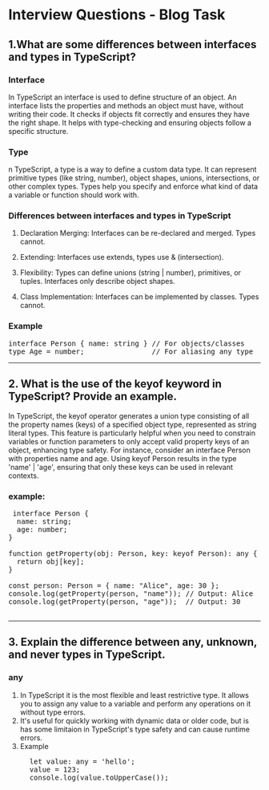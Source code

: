# Interview Questions - Blog Task

## 1.What are some differences between interfaces and types in TypeScript?

### Interface
In TypeScript an interface is used to define structure of an object. An interface lists the properties and methods an object must have, without writing their code. It checks if objects fit correctly and ensures they have the right shape. It helps with type-checking and ensuring objects follow a specific structure.

### Type
n TypeScript, a type is a way to define a custom data type. It can represent primitive types (like string, number), object shapes, unions, intersections, or other complex types. Types help you specify and enforce what kind of data a variable or function should work with.

### Differences between interfaces and types in TypeScript
1. Declaration Merging:
Interfaces can be re-declared and merged. Types cannot.

2. Extending:
Interfaces use extends, types use & (intersection).

3. Flexibility:
Types can define unions (string | number), primitives, or tuples. Interfaces only describe object shapes.

4. Class Implementation:
Interfaces can be implemented by classes. Types cannot.

### Example
<pre>
interface Person { name: string } // For objects/classes
type Age = number;                // For aliasing any type
</pre>
<hr>

## 2. What is the use of the keyof keyword in TypeScript? Provide an example.

 In TypeScript, the keyof operator generates a union type consisting of all the property names (keys) of a specified object type, represented as string literal types. This feature is particularly helpful when you need to constrain variables or function parameters to only accept valid property keys of an object, enhancing type safety. For instance, consider an interface Person with properties name and age. Using keyof Person results in the type 'name' | 'age', ensuring that only these keys can be used in relevant contexts. 

### example:
 <pre>
 interface Person {
  name: string;
  age: number;
}

function getProperty(obj: Person, key: keyof Person): any {
  return obj[key];
}

const person: Person = { name: "Alice", age: 30 };
console.log(getProperty(person, "name")); // Output: Alice
console.log(getProperty(person, "age"));  // Output: 30
 </pre>

 <hr>

 ## 3. Explain the difference between any, unknown, and never types in TypeScript.

 ### any
 <ol>
    <li>In TypeScript it is the most flexible and least restrictive type. It allows you to assign any value to a variable and perform any operations on it without type errors. </li>
    <li>It's useful for quickly working with dynamic data or older code, but is has some limitaion in TypeScript's type safety and can cause runtime errors.</li>
    <li>Example</li>
 </ol>
  <pre>
     let value: any = 'hello';  
     value = 123;              
     console.log(value.toUpperCase());  
  </pre>